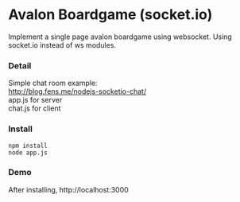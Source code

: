 # Avalon Boardgame (socket.io)

Implement a single page avalon boardgame using websocket. Using socket.io instead of ws modules.

### Detail

Simple chat room example:<br>
http://blog.fens.me/nodejs-socketio-chat/ <br>
app.js for server<br>
chat.js for client<br>

### Install

```{bash}
npm install
node app.js
```

### Demo
After installing, 
http://localhost:3000
